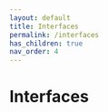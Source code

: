```yaml
---
layout: default
title: Interfaces
permalink: /interfaces
has_children: true
nav_order: 4
---
```


# Interfaces